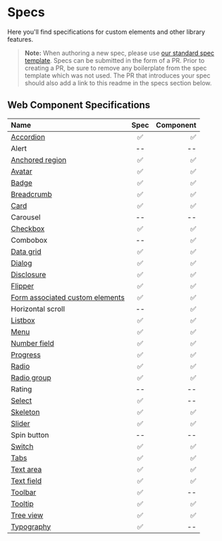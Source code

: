# Specs

Here you'll find specifications for custom elements and other library features.

> **Note:** When authoring a new spec, please use [our standard spec template](./template.md). Specs can be submitted in the form of a PR. Prior to creating a PR, be sure to remove any boilerplate from the spec template which was not used. The PR that introduces your spec should also add a link to this readme in the specs section below.

## Web Component Specifications
| Name | Spec | Component |
| :--------- | :---------: | ---------: |
| [Accordion](../packages/web-components/fast-foundation/src/accordion/accordion-spec.md) | :white_check_mark: | :white_check_mark: |
| Alert | -- | -- |
| [Anchored region](../packages/web-components/fast-foundation/src/anchored-region/anchored-region.spec.md) | :white_check_mark: | :white_check_mark: |
| [Avatar](./avatar.md) | :white_check_mark: | :white_check_mark: |
| [Badge](../packages/web-components/fast-foundation/src/badge/badge.spec.md) | :white_check_mark: | :white_check_mark: |
| [Breadcrumb](..packages/web-components/fast-foundation/src/breadcrumb./breadcrumb.spec.md) | :white_check_mark: | :white_check_mark: |
| [Card](../packages/web-components/fast-foundation/src/card/card.spec.md) | :white_check_mark: | :white_check_mark: |
| Carousel | -- | -- |
| [Checkbox](../packages/web-components/fast-foundation/src/checkbox/checkbox.spec.md) | :white_check_mark: | :white_check_mark: |
| Combobox | -- | :white_check_mark:  |
| [Data grid](../packages/web-components/fast-foundation/src/data-grid/data-grid.spec.md) | :white_check_mark: | :white_check_mark: |
| [Dialog](../packages/web-components/fast-foundation/src/dialog/dialog.spec.md) | :white_check_mark: | :white_check_mark: |
| [Disclosure](../packages/web-components/fast-foundation/src/disclosure/disclosure.spec.md) | :white_check_mark: | :white_check_mark: |
| [Flipper](../packages/web-components/fast-foundation/src/flipper/flipper.spec.md) | :white_check_mark: | :white_check_mark: |
| [Form associated custom elements](../packages/web-components/fast-foundation/src/form-associated/form-associated-custom-element.spec.md) | :white_check_mark: | :white_check_mark: |
| Horizontal scroll | -- | :white_check_mark:  |
| [Listbox](../packages/web-components/fast-foundation/src/listbox/listbox.spec.md) | :white_check_mark: | :white_check_mark: |
| [Menu](../packages/web-components/fast-foundation/src/menu/menu.md) | :white_check_mark: | :white_check_mark: |
| [Number field](../packages/web-components/fast-foundation/src/number-field/number-field.spec.md) | :white_check_mark: | :white_check_mark: |
| [Progress](../packages/web-components/fast-foundation/src/progress/progress.spec.md) | :white_check_mark: | :white_check_mark: |
| [Radio](../packages/web-components/fast-foundation/src/radio/radio.spec.md) | :white_check_mark: | :white_check_mark: |
| [Radio group](../packages/web-components/fast-foundation/src/radio-group/radio-group.spec.md) | :white_check_mark: | :white_check_mark: |
| Rating | -- | -- |
| [Select](../packages/web-components/fast-foundation/src/select/select.spec.md) | :white_check_mark: | -- |
| [Skeleton](../packages/web-components/fast-foundation/src/skeleton/skeleton.spec.md) | :white_check_mark: | :white_check_mark: |
| [Slider](../packages/web-components/fast-foundation/src/slider/slider.spec.md) | :white_check_mark: | :white_check_mark: |
| Spin button | -- | -- |
| [Switch](../packages/web-components/fast-foundation/src/switch/switch.spec.md) | :white_check_mark: | :white_check_mark: |
| [Tabs](../packages/web-components/fast-foundation/src/tabs/tabs.spec.md) | :white_check_mark: | :white_check_mark: |
| [Text area](../packages/web-components/fast-foundation/src/text-area/text-area.spec.md) | :white_check_mark: | :white_check_mark: |
| [Text field](../packages/web-components/fast-foundation/src/text-field/text-field.spec.md) | :white_check_mark: | :white_check_mark: |
| [Toolbar](./toolbar.md) | :white_check_mark: | -- |
| [Tooltip](../packages/web-components/fast-foundation/src/tooltip/tooltip.spec.md) | :white_check_mark: | :white_check_mark: |
| [Tree view](../packages/web-components/fast-foundation/src/tree-view/tree-view.spec.md) | :white_check_mark: | :white_check_mark: |
| [Typography](./typography/typography.md) | :white_check_mark: | -- |
